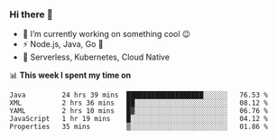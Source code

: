 ### Hi there 👋

<!--
**nodejh/nodejh** is a ✨ _special_ ✨ repository because its `README.md` (this file) appears on your GitHub profile.

Here are some ideas to get you started:

- 🔭 I’m currently working on ...
- 🌱 I’m currently learning ...
- 👯 I’m looking to collaborate on ...
- 🤔 I’m looking for help with ...
- 💬 Ask me about ...
- 📫 How to reach me: ...
- 😄 Pronouns: ...
- ⚡ Fun fact: ...
-->

- 🔭 I’m currently working on something cool :wink:
- ⚡ Node.js, Java, Go :thought_balloon:
- 🤖 Serverless, Kubernetes, Cloud Native

📊 **This week I spent my time on**

<!--START_SECTION:waka-->
```text
Java         24 hrs 39 mins  ███████████████████░░░░░░   76.53 % 
XML          2 hrs 36 mins   ██░░░░░░░░░░░░░░░░░░░░░░░   08.12 % 
YAML         2 hrs 10 mins   █▓░░░░░░░░░░░░░░░░░░░░░░░   06.76 % 
JavaScript   1 hr 19 mins    █░░░░░░░░░░░░░░░░░░░░░░░░   04.12 % 
Properties   35 mins         ▒░░░░░░░░░░░░░░░░░░░░░░░░   01.86 % 
```
<!--END_SECTION:waka-->


<!--
:traffic_light: **Visitors**

![visitors](https://visitor-badge.glitch.me/badge?page_id=nodejh.nodejh)
-->
